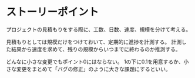 # ストーリーポイント

プロジェクトの見積もりをする際に、工数、日数、速度、規模を分けて考える。

見積もりとしては規模だけをつけておいて、定期的に進捗を計測する。
計測した結果から速度を求めて、残りの規模からいつまでに終わるのか推測する。

どんなに小さな変更でもポイント0にはならない。
1の下に0.1を用意するか、小さな変更をまとめて「バグの修正」のように大きな課題にするといい。
